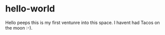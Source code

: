 # hello-world
Hello peeps this is my first ventunre into this space.
I havent had Tacos on the moon :-).
